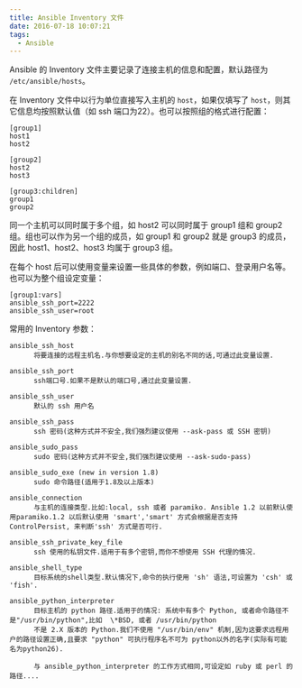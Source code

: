 ```yaml
---
title: Ansible Inventory 文件
date: 2016-07-18 10:07:21
tags:
  - Ansible
---
```


Ansible 的 Inventory 文件主要记录了连接主机的信息和配置，默认路径为 `/etc/ansible/hosts`。

在 Inventory 文件中以行为单位直接写入主机的 `host`，如果仅填写了 `host`，则其它信息均按照默认值（如 ssh 端口为22）。也可以按照组的格式进行配置：

```
[group1]
host1
host2

[group2]
host2
host3

[group3:children]
group1
group2
```

同一个主机可以同时属于多个组，如 host2 可以同时属于 group1 组和 group2 组。组也可以作为另一个组的成员，如 group1 和 group2 就是 group3 的成员，因此 host1、host2、host3 均属于 group3 组。

在每个 host 后可以使用变量来设置一些具体的参数，例如端口、登录用户名等。也可以为整个组设定变量：

```
[group1:vars]
ansible_ssh_port=2222
ansible_ssh_user=root
```

常用的 Inventory 参数：

```
ansible_ssh_host
      将要连接的远程主机名.与你想要设定的主机的别名不同的话,可通过此变量设置.

ansible_ssh_port
      ssh端口号.如果不是默认的端口号,通过此变量设置.

ansible_ssh_user
      默认的 ssh 用户名

ansible_ssh_pass
      ssh 密码(这种方式并不安全,我们强烈建议使用 --ask-pass 或 SSH 密钥)

ansible_sudo_pass
      sudo 密码(这种方式并不安全,我们强烈建议使用 --ask-sudo-pass)

ansible_sudo_exe (new in version 1.8)
      sudo 命令路径(适用于1.8及以上版本)

ansible_connection
      与主机的连接类型.比如:local, ssh 或者 paramiko. Ansible 1.2 以前默认使用paramiko.1.2 以后默认使用 'smart','smart' 方式会根据是否支持 ControlPersist, 来判断'ssh' 方式是否可行.

ansible_ssh_private_key_file
      ssh 使用的私钥文件.适用于有多个密钥,而你不想使用 SSH 代理的情况.

ansible_shell_type
      目标系统的shell类型.默认情况下,命令的执行使用 'sh' 语法,可设置为 'csh' 或 'fish'.

ansible_python_interpreter
      目标主机的 python 路径.适用于的情况: 系统中有多个 Python, 或者命令路径不是"/usr/bin/python",比如  \*BSD, 或者 /usr/bin/python
      不是 2.X 版本的 Python.我们不使用 "/usr/bin/env" 机制,因为这要求远程用户的路径设置正确,且要求 "python" 可执行程序名不可为 python以外的名字(实际有可能名为python26).

      与 ansible_python_interpreter 的工作方式相同,可设定如 ruby 或 perl 的路径....
```
